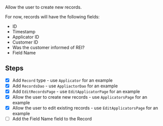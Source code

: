 Allow the user to create new records.

For now, records will have the following fields:
- ID
- Timestamp
- Applicator ID
- Customer ID
- Was the customer informed of REI?
- Field Name

## Steps

- [x] Add `Record` type - use `Applicator` for an example
- [x] Add `RecordsDao` - use `AppliactorDao` for an example
- [x] Add `EditRecordsPage` - use `EditApplicatorPage` for an example
- [x] Allow the user to create new records - use `ApplicatorsPage` for an example
- [x] Allow the user to edit existing records - use `EditApplicatorsPage` for an example
- [ ] Add the Field Name field to the Record
